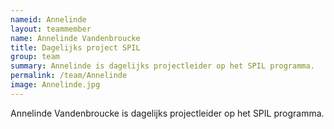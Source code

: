 ```yaml
---
nameid: Annelinde
layout: teammember
name: Annelinde Vandenbroucke
title: Dagelijks project SPIL
group: team
summary: Annelinde is dagelijks projectleider op het SPIL programma.
permalink: /team/Annelinde
image: Annelinde.jpg
---
```


Annelinde Vandenbroucke is dagelijks projectleider op het SPIL programma.

<br>


